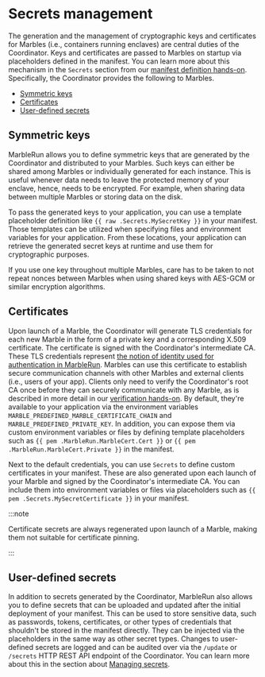 # Secrets management

The generation and the management of cryptographic keys and certificates for Marbles (i.e., containers running enclaves) are central duties of the Coordinator. Keys and certificates are passed to Marbles on startup via placeholders defined in the manifest. You can learn more about this mechanism in the `Secrets` section from our [manifest definition hands-on](../workflows/define-manifest.md?id=secrets). Specifically, the Coordinator provides the following to Marbles.

* [Symmetric keys](#symmetric-keys)
* [Certificates](#certificates)
* [User-defined secrets](#user-defined-secrets)

## Symmetric keys
MarbleRun allows you to define symmetric keys that are generated by the Coordinator and distributed to your Marbles.
Such keys can either be shared among Marbles or individually generated for each instance.
This is useful whenever data needs to leave the protected memory of your enclave, hence, needs to be encrypted. For example, when sharing data between multiple Marbles or storing data on the disk.

To pass the generated keys to your application, you can use a template placeholder definition like `{{ raw .Secrets.MySecretKey }}` in your manifest. Those templates can be utilized when specifying files and environment variables for your application. From these locations, your application can retrieve the generated secret keys at runtime and use them for cryptographic purposes.

If you use one key throughout multiple Marbles, care has to be taken to not repeat nonces between Marbles when using shared keys with AES-GCM or similar encryption algorithms.

## Certificates
Upon launch of a Marble, the Coordinator will generate TLS credentials for each new Marble in the form of a private key and a corresponding X.509 certificate. The certificate is signed with the Coordinator's intermediate CA. These TLS credentials represent [the notion of identity used for authentication in MarbleRun](../features/attestation.md). Marbles can use this certificate to establish secure communication channels with other Marbles and external clients (i.e., users of your app). Clients only need to verify the Coordinator's root CA once before they can securely communicate with any Marble, as is described in more detail in our [verification hands-on](../workflows/verification.md). By default, they're available to your application via the environment variables `MARBLE_PREDEFINED_MARBLE_CERTIFICATE_CHAIN` and `MARBLE_PREDEFINED_PRIVATE_KEY`. In addition, you can expose them via custom environment variables or files by defining template placeholders such as `{{ pem .MarbleRun.MarbleCert.Cert }}` or `{{ pem .MarbleRun.MarbleCert.Private }}` in the manifest.

Next to the default credentials, you can use `Secrets` to define custom certificates in your manifest. These are also generated upon each launch of your Marble and signed by the Coordinator's intermediate CA. You can include them into environment variables or files via placeholders such as `{{ pem .Secrets.MySecretCertificate }}` in your manifest.

:::note

Certificate secrets are always regenerated upon launch of a Marble, making them not suitable for certificate pinning.

:::

## User-defined secrets

In addition to secrets generated by the Coordinator, MarbleRun also allows you to define secrets that can be uploaded and updated after the initial deployment of your manifest. This can be used to store sensitive data, such as passwords, tokens, certificates, or other types of credentials that shouldn't be stored in the manifest directly. They can be injected via the placeholders in the same way as other secret types. Changes to user-defined secrets are logged and can be audited over via the `/update` or `/secrets` HTTP REST API endpoint of the Coordinator. You can learn more about this in the section about [Managing secrets](../workflows/managing-secrets.md).
